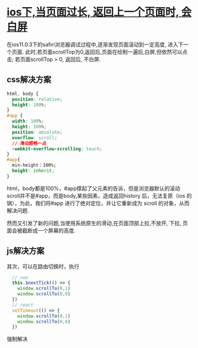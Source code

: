 # [ios下,当页面过长, 返回上一个页面时, 会白屏](https://github.com/vuejs/vue/issues/7229)

在ios11.0.3下的safiri浏览器调试过程中,逐渐发现页面滚动到一定高度, 进入下一个页面.
此时,若页面scrollTop为0,返回后,页面在绘制一遍后,白屏,但依然可以点击; 若页面scrollTop > 0, 返回后, 不白屏.

## css解决方案
```css
html, body {  
  position: relative;
  height: 100%;
}  
#app {  
  width: 100%;  
  height: 100%;
  position: absolute;  
  overflow: scroll;
  // 滑动顺畅一点
  -webkit-overflow-scrolling: touch;
}
#app{
  min-height：100%;
  height: inherit;
}
```
html，body都是100%，#app撑起了父元素的告诉，但是浏览器默认的滚动scroll并不是#app，而是body,某些因素，造成返回history 后，无法复原（ios 的锅），为此，我们将#app 进行了绝对定位，并让它重新成为 scroll 的对象，从而解决问题.

然而又引发了新的问题,当使用系统原生的滑动,在页面顶部上拉,不放开, 下拉, 页面会被截断成一个屏幕的高度.


## js解决方案
其次，可以在路由切换时，执行
```js
  // vue
  this.$nextTick(() => {
    window.scrollTo(0,1)
    window.scrollTo(0,0)
  })
  // react
  setTimeout(() => {
    window.scrollTo(0,1)
    window.scrollTo(0,0)
  })
```
强制解决